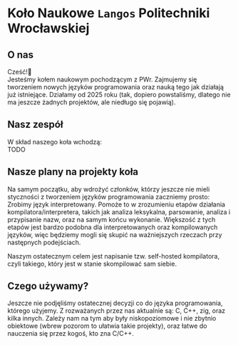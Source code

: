 # Koło Naukowe `Langos` Politechniki Wrocławskiej

## O nas
Cześć!👋<br>
Jesteśmy kołem naukowym pochodzącym z PWr. Zajmujemy się tworzeniem nowych języków programowania oraz nauką tego jak działają już istniejące.
Działamy od 2025 roku (tak, dopiero powstaliśmy, dlatego nie ma jeszcze żadnych projektów, ale niedługo się pojawią).

## Nasz zespół
W skład naszego koła wchodzą: <br>
TODO

## Nasze plany na projekty koła
Na samym początku, aby wdrożyć członków, którzy jeszcze nie mieli styczności z tworzeniem języków programowania zaczniemy prosto: Zrobimy język interpretowany.
Pomoże to w zrozumieniu etapów działania kompilatora/interpretera, takich jak analiza leksykalna, parsowanie, analiza i przypisanie nazw, oraz na samym końcu wykonanie.
Większość z tych etapów jest bardzo podobna dla interpretowanych oraz kompilowanych języków, więc będziemy mogli się skupić na ważniejszych rzeczach przy następnych podejściach.

Naszym ostatecznym celem jest napisanie tzw. self-hosted kompilatora, czyli takiego, który jest w stanie skompilować sam siebie.

## Czego używamy?
Jeszcze nie podjęliśmy ostatecznej decyzji co do języka programowania, którego użyjemy. Z rozważanych przez nas aktualnie są: C, C++, zig, oraz kilka innych. Zależy nam na tym aby były niskopoziomowe i nie zbytnio obiektowe (wbrew pozorom to ułatwia takie projekty),
oraz łatwe do nauczenia się przez kogoś, kto zna C/C++.
